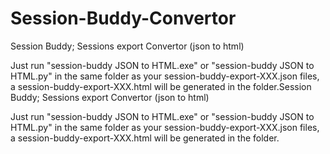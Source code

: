 # Session-Buddy-Convertor
Session Buddy; Sessions export Convertor (json to html)


Just run "session-buddy JSON to HTML.exe" or "session-buddy JSON to HTML.py" in the same folder as your session-buddy-export-XXX.json files,
a session-buddy-export-XXX.html will be generated in the folder.Session Buddy; Sessions export Convertor (json to html)

Just run "session-buddy JSON to HTML.exe" or "session-buddy JSON to HTML.py" in the same folder as your session-buddy-export-XXX.json files,
a session-buddy-export-XXX.html will be generated in the folder.
